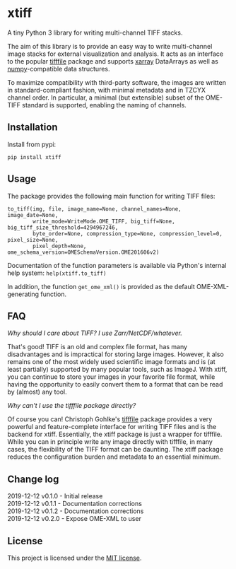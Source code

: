 # xtiff

A tiny Python 3 library for writing multi-channel TIFF stacks.

The aim of this library is to provide an easy way to write multi-channel image stacks for external visualization and
analysis. It acts as an interface to the popular [tifffile](https://www.lfd.uci.edu/~gohlke/) package and supports
[xarray](http://xarray.pydata.org) DataArrays as well as [numpy](https://www.numpy.org)-compatible data structures.

To maximize compatibility with third-party software, the images are written in standard-compliant fashion, with minimal
metadata and in TZCYX channel order. In particular, a minimal (but extensible) subset of the OME-TIFF standard is
supported, enabling the naming of channels.

## Installation

Install from pypi:

`pip install xtiff`


## Usage

The package provides the following main function for writing TIFF files:

```python3
to_tiff(img, file, image_name=None, channel_names=None, image_date=None,
        write_mode=WriteMode.OME_TIFF, big_tiff=None, big_tiff_size_threshold=4294967246, 
        byte_order=None, compression_type=None, compression_level=0, pixel_size=None,
        pixel_depth=None, ome_schema_version=OMESchemaVersion.OME201606v2)
```

Documentation of the function parameters is available via Python's internal help system: `help(xtiff.to_tiff)`

In addition, the function `get_ome_xml()` is provided as the default OME-XML-generating function.

## FAQ

_Why should I care about TIFF? I use Zarr/NetCDF/whatever._

That's good! TIFF is an old and complex file format, has many disadvantages and is impractical for storing large images.
However, it also remains one of the most widely used scientific image formats and is (at least partially) supported by
many popular tools, such as ImageJ. With xtiff, you can continue to store your images in your favorite file format,
while having the opportunity to easily convert them to a format that can be read by (almost) any tool.

_Why can't I use the tifffile package directly?_

Of course you can! Christoph Gohlke's [tifffile](https://www.lfd.uci.edu/~gohlke/) package provides a very powerful and
feature-complete interface for writing TIFF files and is the backend for xtiff. Essentially, the xtiff package is just a
wrapper for tifffile. While you can in principle write any image directly with tifffile, in many cases, the flexibility
of the TIFF format can be daunting. The xtiff package reduces the configuration burden and metadata to an essential
minimum.

## Change log

2019-12-12 v0.1.0 - Initial release  
2019-12-12 v0.1.1 - Documentation corrections  
2019-12-12 v0.1.2 - Documentation corrections  
2019-12-12 v0.2.0 - Expose OME-XML to user

## License

This project is licensed under the [MIT license](https://github.com/BodenmillerGroup/xtiff/blob/master/LICENSE.txt).